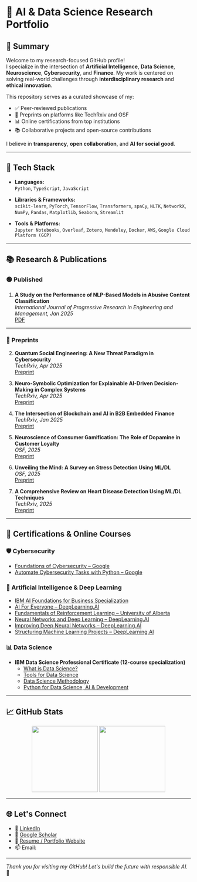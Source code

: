 

# 🧠 AI & Data Science Research Portfolio

## 📌 Summary

Welcome to my research-focused GitHub profile!  
I specialize in the intersection of **Artificial Intelligence**, **Data Science**, **Neuroscience**, **Cybersecurity**, and **Finance**. My work is centered on solving real-world challenges through **interdisciplinary research** and **ethical innovation**.

This repository serves as a curated showcase of my:
- ✅ Peer-reviewed publications  
- 📝 Preprints on platforms like TechRxiv and OSF  
- 📊 Online certifications from top institutions  
- 📚 Collaborative projects and open-source contributions  

I believe in **transparency**, **open collaboration**, and **AI for social good**.

---

## 🧰 Tech Stack

- **Languages:**  
  `Python`, `TypeScript`, `JavaScript`

- **Libraries & Frameworks:**  
  `scikit-learn`, `PyTorch`, `TensorFlow`, `Transformers`, `spaCy`, `NLTK`, `NetworkX`, `NumPy`, `Pandas`, `Matplotlib`, `Seaborn`, `Streamlit`

- **Tools & Platforms:**  
  `Jupyter Notebooks`, `Overleaf`, `Zotero`, `Mendeley`, `Docker`, `AWS`, `Google Cloud Platform (GCP)`

---

## 📚 Research & Publications

### 🟢 Published
1. **A Study on the Performance of NLP-Based Models in Abusive Content Classification**  
   _International Journal of Progressive Research in Engineering and Management, Jan 2025_  
   [PDF](https://www.doi.org/10.58257/IJPREMS38262)

---

### 🔬 Preprints

2. **Quantum Social Engineering: A New Threat Paradigm in Cybersecurity**  
   _TechRxiv, Apr 2025_  
   [Preprint](https://doi.org/10.36227/techrxiv.174363042.22068772/v1)

3. **Neuro-Symbolic Optimization for Explainable AI-Driven Decision-Making in Complex Systems**  
   _TechRxiv, Apr 2025_  
   [Preprint](https://doi.org/10.36227/techrxiv.174431322.29730206/v1)

4. **The Intersection of Blockchain and AI in B2B Embedded Finance**  
   _TechRxiv, Jan 2025_  
   [Preprint](https://doi.org/10.36227/techrxiv.174431344.40887416/v1)

5. **Neuroscience of Consumer Gamification: The Role of Dopamine in Customer Loyalty**  
   _OSF, 2025_  
   [Preprint](https://papers.ssrn.com/sol3/papers.cfm?abstract_id=5105373)

6. **Unveiling the Mind: A Survey on Stress Detection Using ML/DL**  
   _OSF, 2025_  
   [Preprint](https://osf.io/w8a3y_v1/)

7. **A Comprehensive Review on Heart Disease Detection Using ML/DL Techniques**  
   _TechRxiv, 2025_  
   [Preprint](https://doi.org/10.36227/techrxiv.174494889.99688489/v1)

---

## 📜 Certifications & Online Courses

### 🛡️ Cybersecurity
- [Foundations of Cybersecurity – Google](https://www.coursera.org/account/accomplishments/certificate/CEHENRNCPGTZ)  
- [Automate Cybersecurity Tasks with Python – Google](https://www.coursera.org/account/accomplishments/certificate/CEHENRNCPGTZ)

### 🤖 Artificial Intelligence & Deep Learning
- [IBM AI Foundations for Business Specialization](https://www.coursera.org/account/accomplishments/specialization/certificate/MD2J2FJ2ID1L)  
- [AI For Everyone – DeepLearning.AI](https://www.coursera.org/account/accomplishments/certificate/B7662S6TIOWL)  
- [Fundamentals of Reinforcement Learning – University of Alberta](https://www.coursera.org/account/accomplishments/certificate/PNRD2S7A64YH)  
- [Neural Networks and Deep Learning – DeepLearning.AI](https://www.coursera.org/account/accomplishments/certificate/DCW8TGUV9DQS)  
- [Improving Deep Neural Networks – DeepLearning.AI](https://www.coursera.org/account/accomplishments/certificate/A5P8ARITV3GU)  
- [Structuring Machine Learning Projects – DeepLearning.AI](https://www.coursera.org/account/accomplishments/certificate/WLJVZ0EY3T84)

### 📊 Data Science
- **IBM Data Science Professional Certificate (12-course specialization)**  
  - [What is Data Science?](https://www.coursera.org/account/accomplishments/certificate/B52F8CJKE09O)  
  - [Tools for Data Science](https://www.coursera.org/account/accomplishments/certificate/SQT4BS1XU3JG)  
  - [Data Science Methodology](https://www.coursera.org/account/accomplishments/certificate/37626SZTSBHB)  
  - [Python for Data Science, AI & Development](https://coursera.org/verify/6D344GLRMMOM)

---

## 📈 GitHub Stats

<p align="center">
  <img src="https://github-readme-stats.vercel.app/api?username=YOUR_GITHUB_USERNAME&show_icons=true&theme=radical" height="180px"/>
  <img src="https://github-readme-stats.vercel.app/api/top-langs/?username=YOUR_GITHUB_USERNAME&layout=compact&theme=radical" height="180px"/>
</p>

---


## 🌐 Let's Connect

- 💼 [LinkedIn](https://linkedin.com/in/YOUR-LINK)
- 🧠 [Google Scholar](https://scholar.google.com/citations?user=DSbcK-kAAAAJ&hl=en)
- 🧾 [Resume / Portfolio Website](https://maharshipatel.lovable.app/)
- 📫 Email: 

---
_Thank you for visiting my GitHub! Let's build the future with responsible AI._ 🚀

